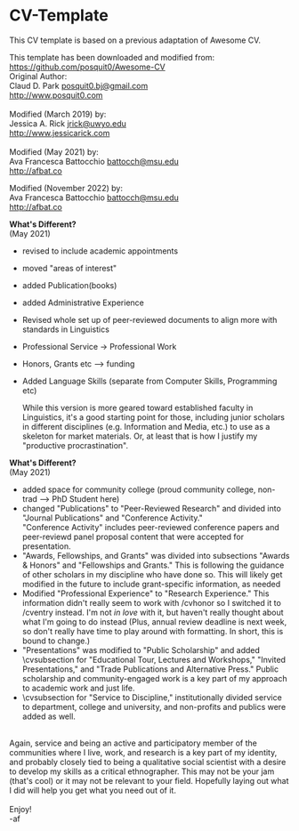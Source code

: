 # CV-Template

This CV template is based on a previous adaptation of Awesome CV. <br>

This template has been downloaded and modified from:
https://github.com/posquit0/Awesome-CV
<br>
Original Author: <br>
Claud D. Park <posquit0.bj@gmail.com> <br>
http://www.posquit0.com<br>
<br>
Modified (March 2019) by:<br>
Jessica A. Rick <jrick@uwyo.edu> <br>
http://www.jessicarick.com <br>
<br>
Modified (May 2021) by:<br>
Ava Francesca Battocchio <battocch@msu.edu> <br>
http://afbat.co<br>

Modified (November 2022) by: <br>
Ava Francesca Battocchio <battocch@msu.edu> <br>
http://afbat.co<br>
<p>

<b>What's Different?</b> <br> (May 2021)
- revised to include academic appointments
- moved "areas of interest"
- added Publication(books)
- added Administrative Experience
- Revised whole set up of peer-reviewed documents to align more with standards in Linguistics
- Professional Service -> Professional Work
- Honors, Grants etc --> funding
- Added Language Skills (separate from Computer Skills, Programming etc)

  While this version is more geared toward established faculty in Linguistics, it's a good starting point for those, including junior scholars in different disciplines (e.g. Information and Media, etc.) to use as a skeleton for market materials. Or, at least that is how I justify my "productive procrastination".


<b>What's Different?</b> <br> (May 2021)
- added space for community college (proud community college, non-trad --> PhD Student here)
- changed "Publications" to "Peer-Reviewed Research" and divided into "Journal Publications" and "Conference Activity."  
"Conference Activity" includes peer-reviewed conference papers and peer-reviewd panel proposal content that were accepted for presentation.
- "Awards, Fellowships, and Grants" was divided into subsections "Awards & Honors" and "Fellowships and Grants." This is following the guidance of 
other scholars in my discipline who have done so. This will likely get modified in the future to include grant-specific information, as needed
- Modified "Professional Experience" to "Research Experience." This information didn't really seem to work with /cvhonor so I switched it to /cventry instead.
I'm not *in love* with it, but haven't really thought about what I'm going to do instead (Plus, annual review deadline is next week, so don't really have time
to play around with formatting. In short, this is bound to change.)
- "Presentations" was modified to "Public Scholarship" and added \cvsubsection for "Educational Tour, Lectures and Workshops," "Invited Presentations," 
and "Trade Publications and Alternative Press." Public scholarship and community-engaged work is a key part of my approach to academic work and just life.
- \cvsubsection for "Service to Discipline," institutionally divided service to department, college and university, and non-profits and publics were added as well.

<br>
Again, service and being an active and participatory member of the communities where I live, work, and research is a key part of my identity, and probably 
closely tied to being a qualitative social scientist with a desire to develop my skills as a critical ethnographer. This may not be your jam (that's cool) or
it may not be relevant to your field. Hopefully laying out what I did will help you get what you need out of it.
<br><br>
Enjoy! <br>
-af
<br><Br>
  

